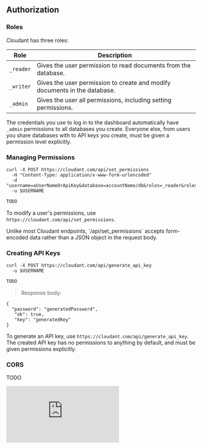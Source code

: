 ## Authorization

### Roles

Cloudant has three roles:

Role | Description
----------|------------
`_reader` | Gives the user permission to read documents from the database.
`_writer` | Gives the user permission to create and modify documents in the database.
`_admin` | Gives the user all permissions, including setting permissions.

The credentials you use to log in to the dashboard automatically have `_admin` permissions to all databases you create. Everyone else, from users you share databases with to API keys you create, must be given a permission level explicitly.

### Managing Permissions

```shell
curl -X POST https://cloudant.com/api/set_permissions
  -H "Content-Type: application/x-www-form-urlencoded"
  -d "username=aUserNameOrApiKey&database=accountName/db&roles=_reader&roles=_writer"
  -u $USERNAME
```

```python
TODO
```

To modify a user's permissions, use `https://cloudant.com/api/set_permissions`.

<aside>Unlike most Cloudant endpoints, `/api/set_permissions` accepts form-encoded data rather than a JSON object in the request body.</aside>

### Creating API Keys

```shell
curl -X POST https://cloudant.com/api/generate_api_key
  -u $USERNAME
```

```python
TODO
```

> Response body:

```
{
  "password": "generatedPassword",
   "ok": true,
   "key": "generatedKey"
}
```

To generate an API key, use `https://cloudant.com/api/generate_api_key`. The created API key has no permissions to anything by default, and must be given permissions explicitly.

### CORS

TODO

![Under Construction](http://www.omgwiki.org/model-interchange/lib/exe/fetch.php?cache=cache&media=under-construction.gif)
